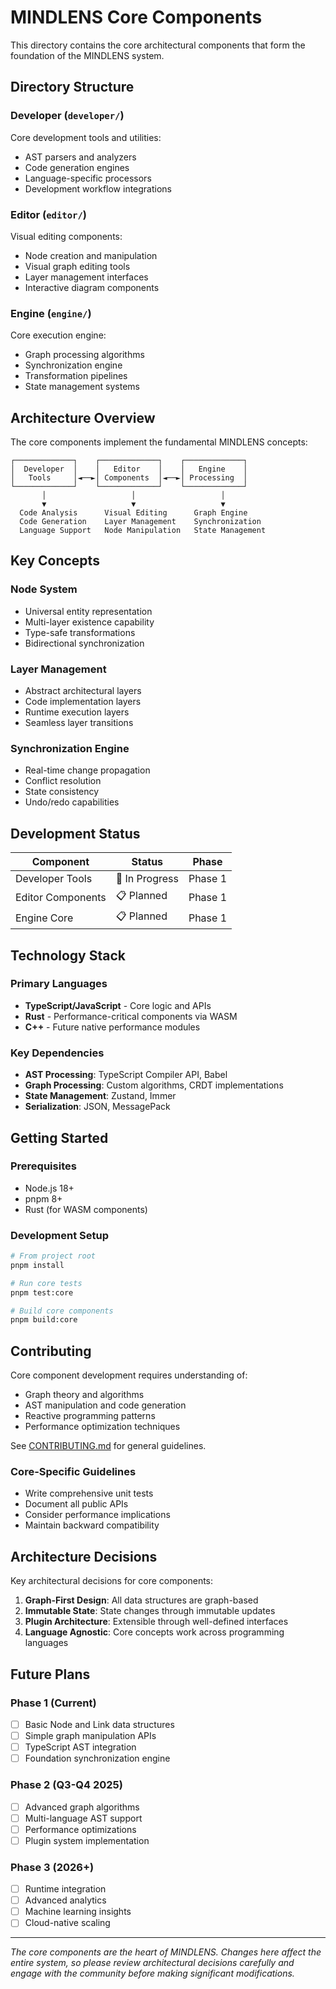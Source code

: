 # MINDLENS Core Components

This directory contains the core architectural components that form the foundation of the MINDLENS system.

## Directory Structure

### Developer (`developer/`)
Core development tools and utilities:
- AST parsers and analyzers
- Code generation engines  
- Language-specific processors
- Development workflow integrations

### Editor (`editor/`)
Visual editing components:
- Node creation and manipulation
- Visual graph editing tools
- Layer management interfaces
- Interactive diagram components

### Engine (`engine/`)
Core execution engine:
- Graph processing algorithms
- Synchronization engine
- Transformation pipelines
- State management systems

## Architecture Overview

The core components implement the fundamental MINDLENS concepts:

```
┌─────────────┐    ┌─────────────┐    ┌─────────────┐
│  Developer  │    │   Editor    │    │   Engine    │
│   Tools     │◄──►│ Components  │◄──►│ Processing  │
└─────────────┘    └─────────────┘    └─────────────┘
       │                   │                   │
       ▼                   ▼                   ▼
  Code Analysis      Visual Editing      Graph Engine
  Code Generation    Layer Management    Synchronization
  Language Support   Node Manipulation   State Management
```

## Key Concepts

### Node System
- Universal entity representation
- Multi-layer existence capability
- Type-safe transformations
- Bidirectional synchronization

### Layer Management
- Abstract architectural layers
- Code implementation layers
- Runtime execution layers
- Seamless layer transitions

### Synchronization Engine
- Real-time change propagation
- Conflict resolution
- State consistency
- Undo/redo capabilities

## Development Status

| Component | Status | Phase |
|-----------|--------|-------|
| Developer Tools | 🚧 In Progress | Phase 1 |
| Editor Components | 📋 Planned | Phase 1 |
| Engine Core | 📋 Planned | Phase 1 |

## Technology Stack

### Primary Languages
- **TypeScript/JavaScript** - Core logic and APIs
- **Rust** - Performance-critical components via WASM
- **C++** - Future native performance modules

### Key Dependencies
- **AST Processing**: TypeScript Compiler API, Babel
- **Graph Processing**: Custom algorithms, CRDT implementations
- **State Management**: Zustand, Immer
- **Serialization**: JSON, MessagePack

## Getting Started

### Prerequisites
- Node.js 18+
- pnpm 8+
- Rust (for WASM components)

### Development Setup
```bash
# From project root
pnpm install

# Run core tests
pnpm test:core

# Build core components
pnpm build:core
```

## Contributing

Core component development requires understanding of:
- Graph theory and algorithms
- AST manipulation and code generation
- Reactive programming patterns
- Performance optimization techniques

See [CONTRIBUTING.md](../docs/CONTRIBUTING.md) for general guidelines.

### Core-Specific Guidelines
- Write comprehensive unit tests
- Document all public APIs
- Consider performance implications
- Maintain backward compatibility

## Architecture Decisions

Key architectural decisions for core components:

1. **Graph-First Design**: All data structures are graph-based
2. **Immutable State**: State changes through immutable updates
3. **Plugin Architecture**: Extensible through well-defined interfaces
4. **Language Agnostic**: Core concepts work across programming languages

## Future Plans

### Phase 1 (Current)
- [ ] Basic Node and Link data structures
- [ ] Simple graph manipulation APIs
- [ ] TypeScript AST integration
- [ ] Foundation synchronization engine

### Phase 2 (Q3-Q4 2025)
- [ ] Advanced graph algorithms
- [ ] Multi-language AST support
- [ ] Performance optimizations
- [ ] Plugin system implementation

### Phase 3 (2026+)
- [ ] Runtime integration
- [ ] Advanced analytics
- [ ] Machine learning insights
- [ ] Cloud-native scaling

---

*The core components are the heart of MINDLENS. Changes here affect the entire system, so please review architectural decisions carefully and engage with the community before making significant modifications.*
